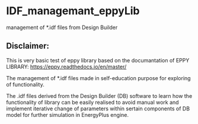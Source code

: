 # IDF_managemant_eppyLib
management of *.idf files from Design Builder 

## Disclaimer:
This is very basic test of eppy library based on the documantation of EPPY LIBRARY: https://eppy.readthedocs.io/en/master/

The management of *.idf files made in self-education purpose for exploring of functionality. 

The .idf files derived from the Design Builder (DB) software to learn how the functionality of library can be easily realised to avoid manual work and implement iterative change
of parameters within sertain components of DB model for further simulation in EnergyPlus engine.
